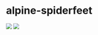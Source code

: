 # alpine-spiderfeet

[![](https://images.microbadger.com/badges/version/combro2k/alpine-spiderfeet.svg)](https://microbadger.com/images/combro2k/alpine-spiderfeet "Get your own version badge on microbadger.com")
[![](https://images.microbadger.com/badges/image/combro2k/alpine-spiderfeet.svg)](https://microbadger.com/images/combro2k/alpine-spiderfeet "Get your own image badge on microbadger.com")
